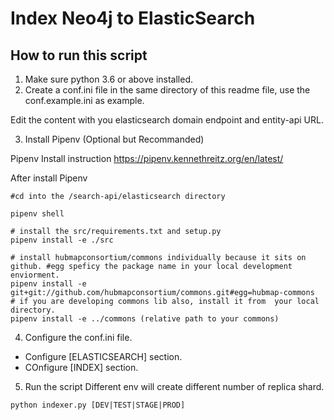 # Index Neo4j to ElasticSearch

## How to run this script

1. Make sure python 3.6 or above installed.
2. Create a conf.ini file in the same directory of this readme file, use the conf.example.ini as example.

Edit the content with you elasticsearch domain endpoint and entity-api URL.

3. Install Pipenv (Optional but Recommanded)

Pipenv Install instruction https://pipenv.kennethreitz.org/en/latest/

After install Pipenv

```
#cd into the /search-api/elasticsearch directory

pipenv shell

# install the src/requirements.txt and setup.py 
pipenv install -e ./src

# install hubmapconsortium/commons individually because it sits on github. #egg speficy the package name in your local development enviorment.
pipenv install -e git+git://github.com/hubmapconsortium/commons.git#egg=hubmap-commons
# if you are developing commons lib also, install it from  your local directory.
pipenv install -e ../commons (relative path to your commons)
```
4. Configure the conf.ini file.
- Configure [ELASTICSEARCH] section.
- COnfigure [INDEX] section.

5. Run the script
Different env will create different number of replica shard.

```
python indexer.py [DEV|TEST|STAGE|PROD]
```
